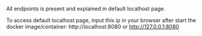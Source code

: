 All endpoints is present and explained in default localhost page.

To access default localhost page, input this ip in your browser after start the docker image/container: http://localhost:8080 or http://127.0.0.1:8080